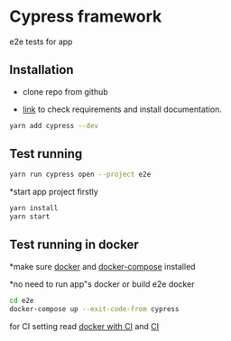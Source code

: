 # Cypress framework

e2e tests for app

## Installation

 - clone repo from github

 - [link](https://docs.cypress.io/guides/getting-started/installing-cypress.html#System-requirements) to check requirements and install documentation.

```bash
yarn add cypress --dev
```

## Test running

```bash
yarn run cypress open --project e2e
```
*start app project firstly
```bash
yarn install
yarn start
```

## Test running in docker
*make sure [docker](https://docs.docker.com/get-docker/) and [docker-compose](https://docs.docker.com/compose/install/) installed

*no need to run app"s docker or build e2e docker
```bash
cd e2e
docker-compose up --exit-code-from cypress
```

for CI setting read [docker with CI](https://docs.cypress.io/examples/examples/docker.html#Images) and [CI](https://docs.cypress.io/guides/guides/continuous-integration.html#Setting-up-CI)
